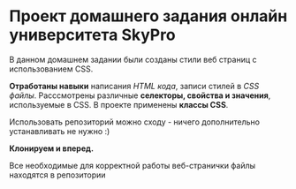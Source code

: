 # Проект домашнего задания онлайн университета SkyPro

В данном домашнем задании были созданы стили веб страниц с использованием CSS.  

**Отработаны навыки** написания *HTML кода*, записи стилей в *CSS файлы*. Расссмотрены различные **селекторы, свойства и значения**, используемые в CSS. 
В проекте применены **классы CSS**.

Использовать репозиторий можно сходу - ничего дополнительно устанавливать не нужно :) 

**Клонируем и вперед.** 

Все необходимые для корректной работы веб-странички файлы находятся в репозитории
